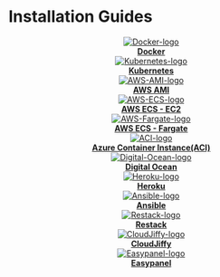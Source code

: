 # Installation Guides

<div class="containerBorder">
    <div class="containerGrid">
        <div class="columnGrid column-one" align="center">
            <div class="containerCol">
                <a href="/getting-started/setup/installation-guides/docker">
                <img class="containerImage" src="/img/docker-logo.png" alt="Docker-logo"/>
                </a> 
            </div> 
            <b><a href="/getting-started/setup/installation-guides/docker">Docker</a></b>
        </div>
        <div class="columnGrid column-two" align="center">
            <div class="containerCol">
                <a href="/getting-started/setup/installation-guides/kubernetes">
                <img class="containerImage" src="/img/Kubernetes_logo.png" alt="Kubernetes-logo"/>
                </a>     
            </div> 
            <b><a href="/getting-started/setup/installation-guides/kubernetes">Kubernetes</a></b>
        </div>
        <div class="columnGrid column-three" align="center">
            <div class="containerCol">
                <a href="/getting-started/setup/installation-guides/aws-ami">
                <img class="containerImage" src="/img/AWS_AMI.png" alt="AWS-AMI-logo"/>
                </a>   
            </div> 
            <b><a href="/getting-started/setup/installation-guides/aws-ami">AWS AMI</a></b>
        </div>
    </div>

<div class="containerGrid">
    <div class="columnGrid column-one" align="center">
        <div class="containerCol">
            <a href="/getting-started/setup/installation-guides/aws-ecs">
            <img class="containerImage" src="/img/AWS-ECS-Logo.png" alt="AWS-ECS-logo"/>
            </a> 
        </div> 
        <b><a href="/getting-started/setup/installation-guides/aws-ecs">AWS ECS - EC2</a></b>
    </div>
   <div class="columnGrid column-two" align="center">
        <div class="containerCol">
            <a href="/getting-started/setup/installation-guides/aws-ecs-on-fargate">
            <img class="containerImage" src="/img/aws_fargate.png" alt="AWS-Fargate-logo"/>
            </a>     
        </div> 
         <b><a href="/getting-started/setup/installation-guides/aws-ecs-on-fargate"> AWS ECS - Fargate</a></b>
    </div>
   <div class="columnGrid column-three" align="center">
       <div class="containerCol">
            <a href="/getting-started/setup/installation-guides/azure-aci">
            <img class="containerImage" src="/img/azure_aci.png" alt="ACI-logo"/>
            </a> 
        </div> 
            <b><a href="/getting-started/setup/installation-guides/azure-aci">Azure Container Instance(ACI)</a></b>
   </div>
</div>

<div class="containerGrid">
    <div class="columnGrid column-one" align="center">
         <div class="containerCol">
            <a href="/getting-started/setup/installation-guides/digitalocean">
            <img class="containerImage" src="/img/Digital-Ocean-Logo.png" alt="Digital-Ocean-logo"/>
            </a>     
        </div> 
         <b><a href="/getting-started/setup/installation-guides/digitalocean">Digital Ocean</a></b>
    </div>
   <div class="columnGrid column-two" align="center">
        <div class="containerCol">
            <a href="/getting-started/setup/installation-guides/heroku">
            <img class="containerImage" src="/img/heroku-logo.png" alt="Heroku-logo"/>
            </a>   
        </div> 
        <b><a href="/getting-started/setup/installation-guides/heroku">Heroku</a></b>
    </div>
   <div class="columnGrid column-three" align="center">
       <div class="containerCol">
            <a href="/getting-started/setup/installation-guides/ansible">
            <img class="containerImage" src="/img/Ansible-logo.png" alt="Ansible-logo"/>
            </a>     
        </div> 
        <b><a href="/getting-started/setup/installation-guides/ansible">Ansible</a></b>
   </div>
</div>

<div class="containerGrid">
    <div class="columnGrid column-one" align="center">
        <div class="containerCol">
             <a href="/getting-started/setup/installation-guides/restack">
             <img class="containerImage" src="/img/Restack_Icon_100px.png" alt="Restack-logo"/>
             </a>     
        </div> 
        <b><a href="/getting-started/setup/installation-guides/restack">Restack</a></b>
    </div>
    <div class="columnGrid column-two" align="center">
        <div class="containerCol">
            <a href="/getting-started/setup/installation-guides/cloudjiffy">
            <img class="containerImage" src="https://ik.imagekit.io/iyat1fg3juj/cloudjiffy-logo_OhHLsg76P.png?ik-sdk-version=javascript-1.4.3&#x26;updatedAt=1657134035775" alt="CloudJiffy-logo"/>
            </a> 
        </div> 
        <b><a href="/getting-started/setup/installation-guides/cloudjiffy">CloudJiffy</a></b>
     </div>
   <div class="columnGrid column-three" align="center">
       <div class="containerCol">
            <a href="/getting-started/setup/installation-guides/easypanel">
            <img class="containerImage" src="/img/easypanel.svg" alt="Easypanel-logo"/>
            </a>
        </div> 
        <b><a href="/getting-started/setup/installation-guides/easypanel">Easypanel</a></b>
   </div>
</div>

</div>